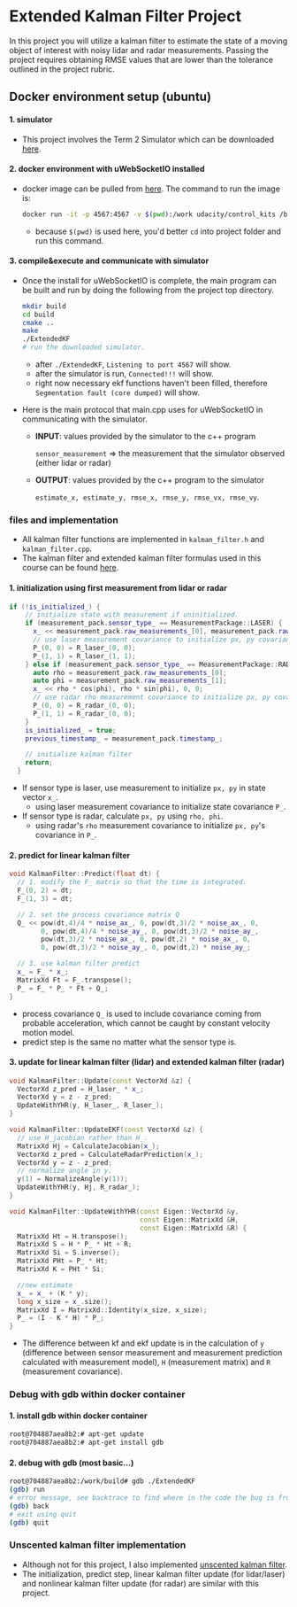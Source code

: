 # Extended Kalman Filter Project
In this project you will utilize a kalman filter to estimate the state of a moving object of interest with noisy lidar and radar measurements. Passing the project requires obtaining RMSE values that are lower than the tolerance outlined in the project rubric. 

## Docker environment setup (ubuntu)

#### 1. simulator

- This project involves the Term 2 Simulator which can be downloaded [here](https://github.com/udacity/self-driving-car-sim/releases).

#### 2. docker environment with uWebSocketIO installed

- docker image can be pulled from [here](https://hub.docker.com/r/udacity/controls_kit). The command to run the image is:

  ```bash
  docker run -it -p 4567:4567 -v $(pwd):/work udacity/control_kits /bin/bash
  ```

  - because `$(pwd)` is used here, you'd better `cd` into project folder and run this command.

#### 3. compile&execute and communicate with simulator

- Once the install for uWebSocketIO is complete, the main program can be built and run by doing the following from the project top directory.

  ```bash
  mkdir build
  cd build
  cmake ..
  make
  ./ExtendedKF
  # run the downloaded simulator.
  ```

  - after `./ExtendedKF`, `Listening to port 4567` will show.
  - after the simulator is run, `Connected!!!` will show.
  - right now necessary ekf functions haven't been filled, therefore `Segmentation fault (core dumped)` will show.

- Here is the main protocol that main.cpp uses for uWebSocketIO in communicating with the simulator.

  - **INPUT**: values provided by the simulator to the c++ program

    `sensor_measurement` => the measurement that the simulator observed (either lidar or radar)

  - **OUTPUT**: values provided by the c++ program to the simulator

    `estimate_x, estimate_y, rmse_x, rmse_y, rmse_vx, rmse_vy`.

### files and implementation

- All kalman filter functions are implemented in `kalman_filter.h` and `kalman_filter.cpp`.
- The kalman filter and extended kalman filter formulas used in this course can be found [here](https://github.com/youngsend/LearningSelfDrivingCars/blob/master/Self-Driving-Cars_Udacity/Computer-Vision-Deep-Learning-and-Sensor-Fusion/l24-extended-kalman-filters.md).

#### 1. initialization using first measurement from lidar or radar

```c++
if (!is_initialized_) {
    // initialize state with measurement if uninitialized.
    if (measurement_pack.sensor_type_ == MeasurementPackage::LASER) {
      x_ << measurement_pack.raw_measurements_[0], measurement_pack.raw_measurements_[1], 0, 0;
      // use laser measurement covariance to initialize px, py covariance.
      P_(0, 0) = R_laser_(0, 0);
      P_(1, 1) = R_laser_(1, 1);
    } else if (measurement_pack.sensor_type_ == MeasurementPackage::RADAR) {
      auto rho = measurement_pack.raw_measurements_[0];
      auto phi = measurement_pack.raw_measurements_[1];
      x_ << rho * cos(phi), rho * sin(phi), 0, 0;
      // use radar rho measurement covariance to initialize px, py covariance.
      P_(0, 0) = R_radar_(0, 0);
      P_(1, 1) = R_radar_(0, 0);
    }
    is_initialized_ = true;
    previous_timestamp_ = measurement_pack.timestamp_;

    // initialize kalman filter
    return;
  }
```

- If sensor type is laser, use measurement to initialize `px, py` in state vector `x_`.
  - using laser measurement covariance to initialize state covariance `P_`.
- If sensor type is radar, calculate `px, py` using `rho, phi`.
  - using radar's `rho` measurement covariance to initialize `px, py`'s covariance in `P_`.

#### 2. predict for linear kalman filter

```c++
void KalmanFilter::Predict(float dt) {
  // 1. modify the F_ matrix so that the time is integrated.
  F_(0, 2) = dt;
  F_(1, 3) = dt;

  // 2. set the process covariance matrix Q
  Q_ << pow(dt,4)/4 * noise_ax_, 0, pow(dt,3)/2 * noise_ax_, 0,
        0, pow(dt,4)/4 * noise_ay_, 0, pow(dt,3)/2 * noise_ay_,
        pow(dt,3)/2 * noise_ax_, 0, pow(dt,2) * noise_ax_, 0,
        0, pow(dt,3)/2 * noise_ay_, 0, pow(dt,2) * noise_ay_;

  // 3. use kalman filter predict
  x_ = F_ * x_;
  MatrixXd Ft = F_.transpose();
  P_ = F_ * P_ * Ft + Q_;
}
```

- process covariance `Q_` is used to include covariance coming from probable acceleration, which cannot be caught by constant velocity motion model.
- predict step is the same no matter what the sensor type is.

#### 3. update for linear kalman filter (lidar) and extended kalman filter (radar)

```c++
void KalmanFilter::Update(const VectorXd &z) {
  VectorXd z_pred = H_laser_ * x_;
  VectorXd y = z - z_pred;
  UpdateWithYHR(y, H_laser_, R_laser_);
}

void KalmanFilter::UpdateEKF(const VectorXd &z) {
  // use H_jacobian rather than H_.
  MatrixXd Hj = CalculateJacobian(x_);
  VectorXd z_pred = CalculateRadarPrediction(x_);
  VectorXd y = z - z_pred;
  // normalize angle in y.
  y(1) = NormalizeAngle(y(1));
  UpdateWithYHR(y, Hj, R_radar_);
}

void KalmanFilter::UpdateWithYHR(const Eigen::VectorXd &y,
                                 const Eigen::MatrixXd &H,
                                 const Eigen::MatrixXd &R) {
  MatrixXd Ht = H.transpose();
  MatrixXd S = H * P_ * Ht + R;
  MatrixXd Si = S.inverse();
  MatrixXd PHt = P_ * Ht;
  MatrixXd K = PHt * Si;

  //new estimate
  x_ = x_ + (K * y);
  long x_size = x_.size();
  MatrixXd I = MatrixXd::Identity(x_size, x_size);
  P_ = (I - K * H) * P_;
}
```

- The difference between kf and ekf update is in the calculation of `y` (difference between sensor measurement and measurement prediction calculated with measurement model), `H` (measurement matrix) and `R` (measurement covariance).

### Debug with gdb within docker container

#### 1. install gdb within docker container

```bash
root@704887aea8b2:# apt-get update
root@704887aea8b2:# apt-get install gdb
```

#### 2. debug with gdb (most basic...)

```bash
root@704887aea8b2:/work/build# gdb ./ExtendedKF 
(gdb) run
# error message, see backtrace to find where in the code the bug is from.
(gdb) back
# exit using quit
(gdb) quit
```

### Unscented kalman filter implementation

- Although not for this project, I also implemented [unscented kalman filter](https://github.com/youngsend/Unscented_Kalman_Filter/blob/master/src/ukf.cpp).
- The initialization, predict step, linear kalman filter update (for lidar/laser) and nonlinear kalman filter update (for radar) are similar with this project.